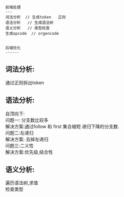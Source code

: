 
```
前端处理
---
词法分析  // 生成token   正则
语法分析   // 生成语法树 
语义分析   // 类型检查
生成opcode  // orgencode


后端优化
------
```


## 词法分析:
通过正则拆出token 

## 语法分析:
自顶向下:   
问题一: 分支数比较多  
解决方案:通过follow 和 first 集合缩短 递归下降的分支数.  
问题二:左递归    
解决方案: 去掉左递归  
问题三:二义性   
解决方案:优先级,结合性   


## 语义分析:
遍历语法树,求值  
检查类型
